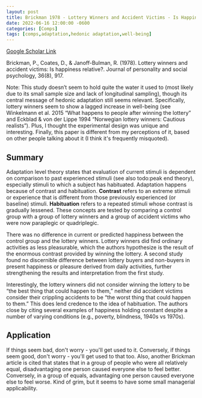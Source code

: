 ```yaml
---
layout: post
title: Brickman 1978 - Lottery Winners and Accident Victims - Is Happiness Relative?
date: 2022-06-16 12:00:00 -0600
categories: [Comps]
tags: [comps,adaptation,hedonic adaptation,well-being]
---
```

[Google Scholar Link](https://scholar.google.com/scholar?hl=en&as_sdt=0%2C45&q=Lottery+Winners+and+Accident+Victims%3A+Is+Happiness+Relative&btnG=)

Brickman, P., Coates, D., & Janoff-Bulman, R. (1978). Lottery winners and accident victims: Is happiness relative?. Journal of personality and social psychology, 36(8), 917.

Note:  This study doesn’t seem to hold quite the water it used to (most likely due to its small sample size and lack of longitudinal sampling), though its central message of hedonic adaptation still seems relevant.  Specifically, lottery winners seem to show a lagged increase in well-being (see Winkelmann et al. 2015 “What happens to people after winning the lottery” and Eckblad & von der Lippe 1994 “Norwegian lottery winners: Cautious realists”).  Plus, I thought the experimental design was unique and interesting.  Finally, this paper is different from my perceptions of it, based on other people talking about it (I think it's frequently misquoted).

## Summary
Adaptation level theory states that evaluation of current stimuli is dependent on comparison to past experienced stimuli (see also todo:peak end theory), especially stimuli to which a subject has habituated.  Adaptation happens because of contrast and habituation.  **Contrast**  refers to an extreme stimuli or experience that is different from those previously experienced (or baseline) stimuli.  **Habituation** refers to a repeated stimuli whose contrast is gradually lessened.  These concepts are tested by comparing a control group with a group of lottery winners and a group of accident victims who were now paraplegic or quadriplegic.

There was no difference in current or predicted happiness between the control group and the lottery winners.  Lottery winners did find ordinary activities as less pleasurable, which the authors hypothesize is the result of the enormous contrast provided by winning the lottery.  A second study found no discernible difference  between lottery buyers and non-buyers in present happiness or pleasure derived from daily activities, further strengthening the results and interpretation from the first study.  

Interestingly, the lottery winners did not consider winning the lottery to be “the best thing that could happen to them,” neither did accident victims consider their crippling accidents to be “the worst thing that could happen to them.”  This does lend credence to the idea of habituation.  The authors close by citing several examples of happiness holding constant despite a number of varying conditions (e.g., poverty, blindness, 1940s vs 1970s).

## Application
If things seem bad, don't worry - you'll get used to it.  Conversely, if things seem good, don't worry - you'll get used to that too.  Also, another Brickman article is cited that states that in a group of people who were all relatively equal, disadvantaging one person caused everyone else to feel better.  Conversely, in a group of equals, advantaging one person caused everyone else to feel worse.  Kind of grim, but it seems to have some small managerial applicability.